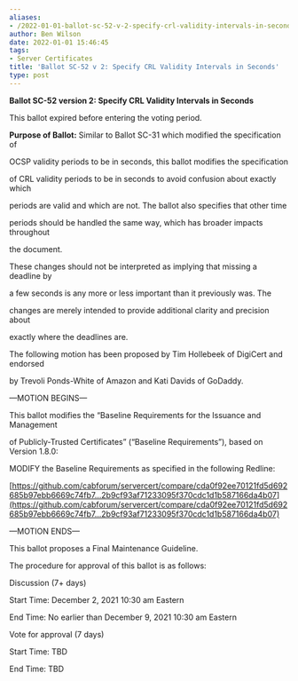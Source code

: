 ```yaml
---
aliases:
- /2022-01-01-ballot-sc-52-v-2-specify-crl-validity-intervals-in-seconds/
author: Ben Wilson
date: 2022-01-01 15:46:45
tags:
- Server Certificates
title: 'Ballot SC-52 v 2: Specify CRL Validity Intervals in Seconds'
type: post
---
```


**Ballot SC-52 version 2: Specify CRL Validity Intervals in Seconds**

This ballot expired before entering the voting period.

**Purpose of Ballot:** Similar to Ballot SC-31 which modified the specification of

OCSP validity periods to be in seconds, this ballot modifies the specification

of CRL validity periods to be in seconds to avoid confusion about exactly which

periods are valid and which are not. The ballot also specifies that other time

periods should be handled the same way, which has broader impacts throughout

the document.

These changes should not be interpreted as implying that missing a deadline by

a few seconds is any more or less important than it previously was. The

changes are merely intended to provide additional clarity and precision about

exactly where the deadlines are.

The following motion has been proposed by Tim Hollebeek of DigiCert and endorsed

by Trevoli Ponds-White of Amazon and Kati Davids of GoDaddy.

—MOTION BEGINS—

This ballot modifies the “Baseline Requirements for the Issuance and Management

of Publicly-Trusted Certificates” (“Baseline Requirements”), based on Version 1.8.0:

MODIFY the Baseline Requirements as specified in the following Redline:

[https://github.com/cabforum/servercert/compare/cda0f92ee70121fd5d692685b97ebb6669c74fb7…2b9cf93af71233095f370cdc1d1b587166da4b07](https://github.com/cabforum/servercert/compare/cda0f92ee70121fd5d692685b97ebb6669c74fb7...2b9cf93af71233095f370cdc1d1b587166da4b07)

—MOTION ENDS—

This ballot proposes a Final Maintenance Guideline.

The procedure for approval of this ballot is as follows:

Discussion (7+ days)

Start Time: December 2, 2021 10:30 am Eastern

End Time: No earlier than December 9, 2021 10:30 am Eastern

Vote for approval (7 days)

Start Time: TBD

End Time: TBD